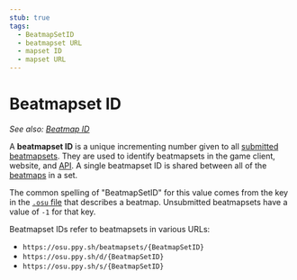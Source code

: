 ```yaml
---
stub: true
tags:
  - BeatmapSetID
  - beatmapset URL
  - mapset ID
  - mapset URL
---
```


# Beatmapset ID

*See also: [Beatmap ID](/wiki/Beatmaps/Beatmap_ID)*

A **beatmapset ID** is a unique incrementing number given to all [submitted](/wiki/Submission) [beatmapsets](/wiki/Beatmaps/Beatmapsets). They are used to identify beatmapsets in the game client, website, and [API](/wiki/osu!api). A single beatmapset ID is shared between all of the [beatmaps](/wiki/Beatmaps) in a set.

The common spelling of "BeatmapSetID" for this value comes from the key in the [`.osu` file](/wiki/osu!_File_Formats/Osu_(file_format)) that describes a beatmap. Unsubmitted beatmapsets have a value of `-1` for that key.

Beatmapset IDs refer to beatmapsets in various URLs:

- `https://osu.ppy.sh/beatmapsets/{BeatmapSetID}`
- `https://osu.ppy.sh/d/{BeatmapSetID}`
- `https://osu.ppy.sh/s/{BeatmapSetID}`
